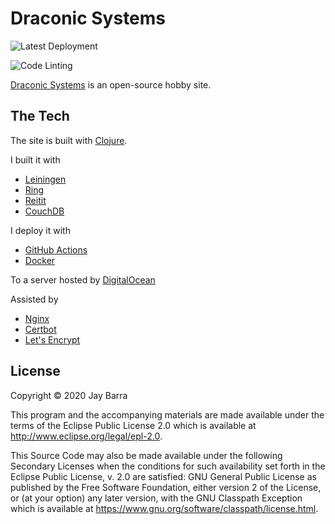 # Draconic Systems

![Latest Deployment](https://github.com/jaybarra/draconic-systems/workflows/Deployment%20CI/badge.svg)

![Code Linting](https://github.com/jaybarra/draconic-systems/workflows/Code%20Linting/badge.svg)


[Draconic Systems](https://draconicsystems.com) is an open-source hobby site.

## The Tech

The site is built with [Clojure](https://clojure.org/).

I built it with
- [Leiningen](https://leiningen.org/)
- [Ring](https://github.com/ring-clojure/ring)
- [Reitit](https://github.com/metosin/reitit)
- [CouchDB](https://couchdb.apache.org/)

I deploy it with
- [GitHub Actions](https://github.com/features/actions)
- [Docker](https://www.docker.com/)

To a server hosted by [DigitalOcean](https://www.digitalocean.com/)

Assisted by
- [Nginx](https://www.nginx.com/)
- [Certbot](https://certbot.eff.org/)
- [Let's Encrypt](https://letsencrypt.org/)

## License

Copyright © 2020 Jay Barra

This program and the accompanying materials are made available under the
terms of the Eclipse Public License 2.0 which is available at
http://www.eclipse.org/legal/epl-2.0.

This Source Code may also be made available under the following Secondary
Licenses when the conditions for such availability set forth in the Eclipse
Public License, v. 2.0 are satisfied: GNU General Public License as published by
the Free Software Foundation, either version 2 of the License, or (at your
option) any later version, with the GNU Classpath Exception which is available
at https://www.gnu.org/software/classpath/license.html.
